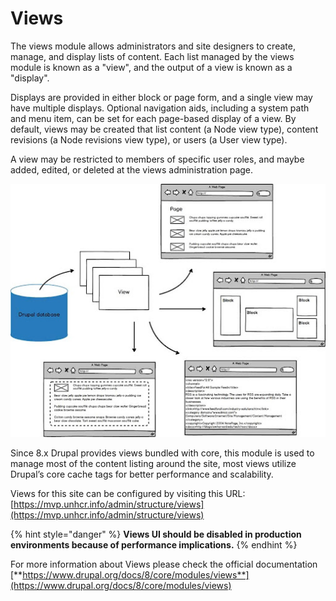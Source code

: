 # Views

The views module allows administrators and site designers to create, manage, and display lists of content. Each list managed by the views module is known as a "view", and the output of a view is known as a "display".

Displays are provided in either block or page form, and a single view may have multiple displays. Optional navigation aids, including a system path and menu item, can be set for each page-based display of a view. By default, views may be created that list content (a Node view type), content revisions (a Node revisions view type), or users (a User view type).

A view may be restricted to members of specific user roles, and maybe added, edited, or deleted at the views administration page.

![](../../drupal-platform-docs/.gitbook/assets/unnamed.jpg)

Since 8.x Drupal provides views bundled with core, this module is used to manage most of the content listing around the site, most views utilize Drupal’s core cache tags for better performance and scalability.

Views for this site can be configured by visiting this URL: [https://mvp.unhcr.info/admin/structure/views](https://mvp.unhcr.info/admin/structure/views)

{% hint style="danger" %}
**Views UI should be disabled in production environments because of performance implications.**
{% endhint %}

For more information about Views please check the official documentation [**https://www.drupal.org/docs/8/core/modules/views**](https://www.drupal.org/docs/8/core/modules/views)
